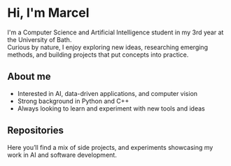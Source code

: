 # Hi, I'm Marcel

I'm a Computer Science and Artificial Intelligence student in my 3rd year at the University of Bath.  
Curious by nature, I enjoy exploring new ideas, researching emerging methods, and building projects that put concepts into practice.

## About me
- Interested in AI, data-driven applications, and computer vision  
- Strong background in Python and C++  
- Always looking to learn and experiment with new tools and ideas  

## Repositories
Here you’ll find a mix of side projects, and experiments showcasing my work in AI and software development.
